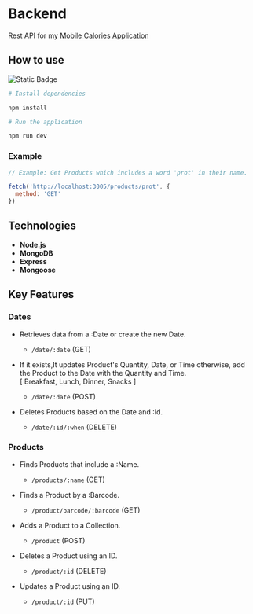 # Backend

Rest API for my [Mobile Calories Application](https://www.google.com)

## How to use 

![Static Badge](https://img.shields.io/badge/npm-red)

```bash 
# Install dependencies

npm install
```

```bash
# Run the application

npm run dev
```
### Example
```javascript
// Example: Get Products which includes a word 'prot' in their name.

fetch('http://localhost:3005/products/prot', {
  method: 'GET'
})
```

## Technologies

- **Node.js** 
- **MongoDB** 
- **Express** 
- **Mongoose**

## Key Features

### Dates

- Retrieves data from a :Date or create the new Date.
  
  * `/date/:date` (GET)

- If it exists,It updates Product's Quantity, Date, or Time otherwise, add the Product to the Date with the Quantity and Time. <br>[ Breakfast, Lunch, Dinner, Snacks ]
  
  * `/date/:date` (POST)
    
- Deletes Products based on the Date and :Id.
  
  * `/date/:id/:when` (DELETE)

### Products

- Finds Products that include a :Name.

  * `/products/:name` (GET)

- Finds a Product by a :Barcode.

  *  `/product/barcode/:barcode` (GET)
  
- Adds a Product to a Collection.

  * `/product` (POST)
  
- Deletes a Product using an ID.

  * `/product/:id` (DELETE)
  
- Updates a Product using an ID.

  * `/product/:id` (PUT)
  




